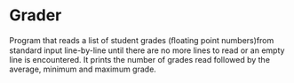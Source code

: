 # Grader

Program that reads a list of student grades (ﬂoating point numbers)from standard input line-by-line until there are no more lines to read or an empty line is encountered. It prints the number of grades read followed by the average, minimum and maximum grade.

